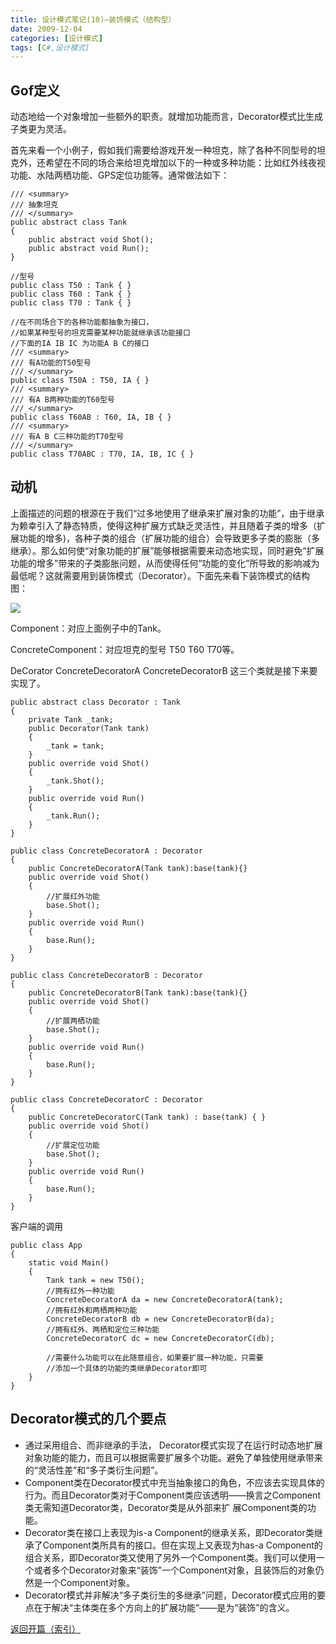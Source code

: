 ```yaml
---
title: 设计模式笔记(10)—装饰模式（结构型）
date: 2009-12-04
categories: [设计模式]
tags: [C#,设计模式]
---
```


## Gof定义

动态地给一个对象增加一些额外的职责。就增加功能而言，Decorator模式比生成子类更为灵活。

首先来看一个小例子，假如我们需要给游戏开发一种坦克，除了各种不同型号的坦克外，还希望在不同的场合来给坦克增加以下的一种或多种功能：比如红外线夜视功能、水陆两栖功能、GPS定位功能等。通常做法如下：

```
/// <summary>
/// 抽象坦克
/// </summary>
public abstract class Tank
{
    public abstract void Shot();
    public abstract void Run();
}

//型号
public class T50 : Tank { }
public class T60 : Tank { }
public class T70 : Tank { }

//在不同场合下的各种功能都抽象为接口，
//如果某种型号的坦克需要某种功能就继承该功能接口
//下面的IA IB IC 为功能A B C的接口
/// <summary>
/// 有A功能的T50型号
/// </summary>
public class T50A : T50, IA { }
/// <summary>
/// 有A B两种功能的T60型号
/// </summary>
public class T60AB : T60, IA, IB { }
/// <summary>
/// 有A B C三种功能的T70型号
/// </summary>
public class T70ABC : T70, IA, IB, IC { }
```

## 动机

上面描述的问题的根源在于我们“过多地使用了继承来扩展对象的功能”，由于继承为赖幸引入了静态特质，使得这种扩展方式缺乏灵活性，并且随着子类的增多（扩展功能的增多)，各种子类的组合（扩展功能的组合）会导致更多子类的膨胀（多继承）。那么如何使“对象功能的扩展”能够根据需要来动态地实现，同时避免“扩展功能的增多”带来的子类膨胀问题，从而使得任何“功能的变化”所导致的影响减为最低呢？这就需要用到装饰模式（Decorator）。下面先来看下装饰模式的结构图：

![](http://fwhyy.com/img/post/2019/15577582740674.jpg)

Component：对应上面例子中的Tank。

ConcreteComponent：对应坦克的型号 T50 T60 T70等。

DeCorator ConcreteDecoratorA ConcreteDecoratorB 这三个类就是接下来要实现了。

```
public abstract class Decorator : Tank
{
    private Tank _tank;
    public Decorator(Tank tank)
    {
        _tank = tank;
    }
    public override void Shot()
    {
        _tank.Shot();
    }
    public override void Run()
    {
        _tank.Run();
    }
}

public class ConcreteDecoratorA : Decorator
{
    public ConcreteDecoratorA(Tank tank):base(tank){}
    public override void Shot()
    {
        //扩展红外功能
        base.Shot();
    }
    public override void Run()
    {
        base.Run();
    }
}

public class ConcreteDecoratorB : Decorator
{
    public ConcreteDecoratorB(Tank tank):base(tank){}
    public override void Shot()
    {
        //扩展两栖功能
        base.Shot();
    }
    public override void Run()
    {
        base.Run();
    }
}

public class ConcreteDecoratorC : Decorator
{
    public ConcreteDecoratorC(Tank tank) : base(tank) { }
    public override void Shot()
    {
        //扩展定位功能
        base.Shot();
    }
    public override void Run()
    {
        base.Run();
    }
}
```

客户端的调用

```
public class App
{
    static void Main()
    {
        Tank tank = new T50();
        //拥有红外一种功能
        ConcreteDecoratorA da = new ConcreteDecoratorA(tank);
        //拥有红外和两栖两种功能
        ConcreteDecoratorB db = new ConcreteDecoratorB(da);
        //拥有红外、两栖和定位三种功能
        ConcreteDecoratorC dc = new ConcreteDecoratorC(db);

        //需要什么功能可以在此随意组合，如果要扩展一种功能，只需要
        //添加一个具体的功能的类继承Decorator即可
    }
}
```

## Decorator模式的几个要点

* 通过采用组合、而非继承的手法， Decorator模式实现了在运行时动态地扩展对象功能的能力，而且可以根据需要扩展多个功能。避免了单独使用继承带来的“灵活性差”和“多子类衍生问题”。
* Component类在Decorator模式中充当抽象接口的角色，不应该去实现具体的行为。而且Decorator类对于Component类应该透明——换言之Component类无需知道Decorator类，Decorator类是从外部来扩 展Component类的功能。
* Decorator类在接口上表现为is-a Component的继承关系，即Decorator类继承了Component类所具有的接口。但在实现上又表现为has-a Component的组合关系，即Decorator类又使用了另外一个Component类。我们可以使用一个或者多个Decorator对象来“装饰”一个Component对象，且装饰后的对象仍然是一个Component对象。
* Decorator模式并非解决“多子类衍生的多继承”问题，Decorator模式应用的要点在于解决“主体类在多个方向上的扩展功能”——是为“装饰”的含义。

[返回开篇（索引）](http://blog.fwhyy.com/2009/11/design-patterns-notes-1-index/)


